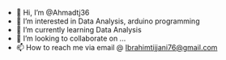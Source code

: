 - 👋 Hi, I’m @Ahmadtj36
- 👀 I’m interested in Data Analysis, arduino programming
- 🌱 I’m currently learning Data Analysis
- 💞️ I’m looking to collaborate on ...
- 📫 How to reach me via email @ Ibrahimtijjani76@gmail.com

<!---
Ahmadtj36/Ahmadtj36 is a ✨ special ✨ repository because its `README.md` (this file) appears on your GitHub profile.
You can click the Preview link to take a look at your changes.
--->
